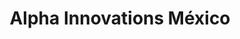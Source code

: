 ---
title: "Alpha Innovations México"
url: /toluca-de-lerdo/alpha-innovations-mexico/
shop: electrónica
---